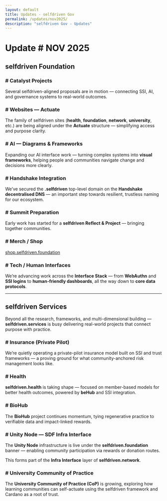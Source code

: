 ```yaml
---
layout: default
title: Updates - selfdriven Gov
permalink: /updates/nov2025/
description: "selfdriven Gov - Updates"
---
```


# Update # NOV 2025

## selfdriven Foundation

### # Catalyst Projects

Several selfdriven-aligned proposals are in motion — connecting SSI, AI, and governance systems to real-world outcomes.

### # Websites — Actuate
The family of selfdriven sites (**health**, **foundation**, **network**, **university**, etc.) are being aligned under the **Actuate** structure — simplifying access and purpose clarity.

### # AI — Diagrams & Frameworks
Expanding our AI interface work — turning complex systems into **visual frameworks**, helping people and communities navigate change and decisions more clearly.

### # Handshake Integration
We’ve secured the **.selfdriven** top-level domain on the **Handshake decentralised DNS** — an important step towards resilient, trustless naming for our ecosystem.

### # Summit Preparation
Early work has started for a **selfdriven Reflect & Project** — bringing together communities.

### # Merch / Shop
[shop.selfdriven.foundation](https://shop.selfdriven.foundation)

### # Tech / Human Interfaces
We’re advancing work across the **Interface Stack** — from **WebAuthn** and **SSI logins** to **human-friendly dashboards**, all the way down to **core data protocols**.

---

## selfdriven Services

Beyond all the research, frameworks, and multi-dimensional building — **selfdriven.services** is busy delivering real-world projects that connect purpose with practice.

### # Insurance (Private Pilot)

We’re quietly operating a private-pilot insurance model built on SSI and trust frameworks — a proving ground for what community-anchored risk management looks like.

### # Health

**selfdriven.health** is taking shape  — focused on member-based models for better health outcomes, powered by **beHub** and SSI integration.

### # BioHub

The **BioHub** project continues momentum, tying regenerative practice to verifiable data and impact-linked rewards.

### # Unity Node — SDF Infra Interface

The **Unity Node** infrastructure is live under the **selfdriven.foundation** banner — enabling community participation via rewards or donation routes.

This forms part of the **Infra Interface** layer of **selfdriven.network**.

### # University Community of Practice

The **University Community of Practice (CoP)** is growing, exploring how learning communities can self-actuate using the selfdriven framework and Cardano as a root of trust.